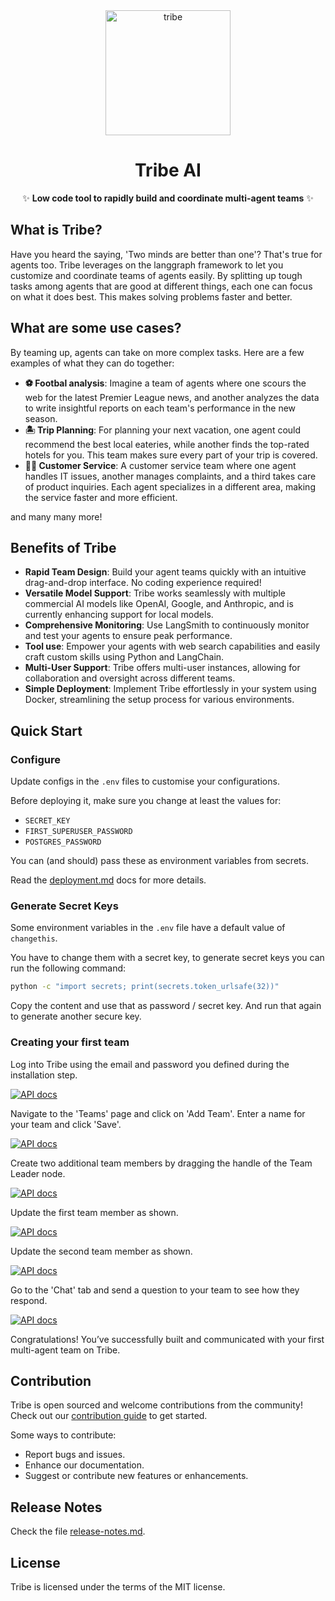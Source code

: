<div align="center">
  <img alt="tribe" height="200px" src="./img/tribe-logo.png">
  <h1>Tribe AI</h1>
  <p>✨ <b>Low code tool to rapidly build and coordinate multi-agent teams</b> ✨</p>
</div>

## What is Tribe?
Have you heard the saying, 'Two minds are better than one'? That's true for agents too. Tribe leverages on the langgraph framework to let you customize and coordinate teams of agents easily. By splitting up tough tasks among agents that are good at different things, each one can focus on what it does best. This makes solving problems faster and better.


## What are some use cases?
By teaming up, agents can take on more complex tasks. Here are a few examples of what they can do together:
- **⚽️ Footbal analysis**: Imagine a team of agents where one scours the web for the latest Premier League news, and another analyzes the data to write insightful reports on each team's performance in the new season.
- **🏝️ Trip Planning**:  For planning your next vacation, one agent could recommend the best local eateries, while another finds the top-rated hotels for you. This team makes sure every part of your trip is covered.
- **👩‍💻 Customer Service**:  A customer service team where one agent handles IT issues, another manages complaints, and a third takes care of product inquiries. Each agent specializes in a different area, making the service faster and more efficient.

and many many more!

## Benefits of Tribe
- **Rapid Team Design**: Build your agent teams quickly with an intuitive drag-and-drop interface. No coding experience required!
- **Versatile Model Support**: Tribe works seamlessly with multiple commercial AI models like OpenAI, Google, and Anthropic, and is currently enhancing support for local models.
- **Comprehensive Monitoring**: Use LangSmith to continuously monitor and test your agents to ensure peak performance.
- **Tool use**: Empower your agents with web search capabilities and easily craft custom skills using Python and LangChain.
- **Multi-User Support**: Tribe offers multi-user instances, allowing for collaboration and oversight across different teams.
- **Simple Deployment**: Implement Tribe effortlessly in your system using Docker, streamlining the setup process for various environments.

## Quick Start

### Configure

Update configs in the `.env` files to customise your configurations.

Before deploying it, make sure you change at least the values for:

- `SECRET_KEY`
- `FIRST_SUPERUSER_PASSWORD`
- `POSTGRES_PASSWORD`

You can (and should) pass these as environment variables from secrets.

Read the [deployment.md](./deployment.md) docs for more details.

### Generate Secret Keys

Some environment variables in the `.env` file have a default value of `changethis`.

You have to change them with a secret key, to generate secret keys you can run the following command:

```bash
python -c "import secrets; print(secrets.token_urlsafe(32))"
```

Copy the content and use that as password / secret key. And run that again to generate another secure key.


### Creating your first team

Log into Tribe using the email and password you defined during the installation step.

[![API docs](./img/tribe-login.png)](https://github.com/StreetLamb/tribe)

Navigate to the 'Teams' page and click on 'Add Team'. Enter a name for your team and click 'Save'.

[![API docs](./img/tribe-dashboard-team.png)](https://github.com/StreetLamb/tribe)


Create two additional team members by dragging the handle of the Team Leader node.

[![API docs](./img/tribe-team-members.png)](https://github.com/StreetLamb/tribe)

Update the first team member as shown.

[![API docs](./img/tribe-team-member-1.png)](https://github.com/StreetLamb/tribe)

Update the second team member as shown.

[![API docs](./img/tribe-team-member-2.png)](https://github.com/StreetLamb/tribe)


Go to the 'Chat' tab and send a question to your team to see how they respond.

[![API docs](./img/tribe-team-chat.png)](https://github.com/StreetLamb/tribe)

Congratulations! You’ve successfully built and communicated with your first multi-agent team on Tribe.

## Contribution

Tribe is open sourced and welcome contributions from the community! Check out our [contribution guide](./CONTRIBUTING.md) to get started.

Some ways to contribute:
- Report bugs and issues.
- Enhance our documentation.
- Suggest or contribute new features or enhancements.

## Release Notes

Check the file [release-notes.md](./release-notes.md).

## License

Tribe is licensed under the terms of the MIT license.
